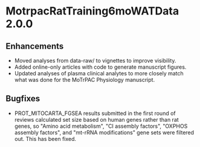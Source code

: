 # MotrpacRatTraining6moWATData 2.0.0

## Enhancements
* Moved analyses from data-raw/ to vignettes to improve visibility.
* Added online-only articles with code to generate manuscript figures.
* Updated analyses of plasma clinical analytes to more closely match what was done for the MoTrPAC Physiology manuscript.

## Bugfixes
* PROT_MITOCARTA_FGSEA results submitted in the first round of reviews calculated set size based on human genes rather than rat genes, so "Amino acid metabolism", "CI assembly factors", "OXPHOS assembly factors", and "mt-rRNA modifications" gene sets were filtered out. This has been fixed.
